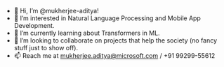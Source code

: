 - 👋 Hi, I’m @mukherjee-aditya!
- 👀 I’m interested in Natural Language Processing and Mobile App Development.
- 🌱 I’m currently learning about Transformers in ML.
- 💞️ I’m looking to collaborate on projects that help the society (no fancy stuff just to show off).
- 📫 Reach me at mukherjee.aditya@microsoft.com / +91 99299-55612

<!---
mukherjee-aditya/mukherjee-aditya is a ✨ special ✨ repository because its `README.md` (this file) appears on your GitHub profile.
You can click the Preview link to take a look at your changes.
--->
